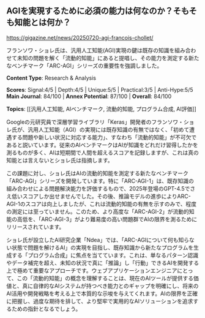 ## AGIを実現するために必須の能力は何なのか？そもそも知能とは何か？

https://gigazine.net/news/20250720-agi-francois-chollet/

フランソワ・ショレ氏は、汎用人工知能(AGI)実現の鍵は既存の知識を組み合わせて未知の問題を解く「流動的知能」にあると提唱し、その能力を測定する新たなベンチマーク「ARC-AGI」シリーズの重要性を強調しました。

**Content Type**: Research & Analysis

**Scores**: Signal:4/5 | Depth:4/5 | Unique:5/5 | Practical:3/5 | Anti-Hype:5/5
**Main Journal**: 84/100 | **Annex Potential**: 87/100 | **Overall**: 84/100

**Topics**: [[汎用人工知能, AIベンチマーク, 流動的知能, プログラム合成, AI評価]]

Googleの元研究員で深層学習ライブラリ「Keras」開発者のフランソワ・ショレ氏が、汎用人工知能（AGI）の実現には既存知識の有無ではなく、「初めて遭遇する問題や新しい状況に対応する能力」、すなわち「流動的知能」が不可欠であると説いています。従来のAIベンチマークはAIが知識をどれだけ習得したかを測るものが多く、AIは短期間で人間を超えるスコアを記録しますが、これは真の知能とは言えないとショレ氏は指摘します。

この課題に対し、ショレ氏はAIの流動的知能を測定する新たなベンチマーク「ARC-AGI」シリーズを開発しています。特に「ARC-AGI-1」は、既存知識の組み合わせによる問題解決能力を評価するもので、2025年登場のGPT-4.5でさえ低いスコアしか出せませんでした。その後、推論モデルの進歩によりARC-AGI-1のスコアは向上しましたが、これは流動的知能の有無を示すのみで、程度の測定には至っていません。このため、より高度な「ARC-AGI-2」が流動的知能の高低を、「ARC-AGI-3」がより難易度の高い問題群でAIの限界を測るためにリリースされています。

ショレ氏が設立したAI研究企業「Ndea」では、「ARC-AGIについて何も知らない状態で問題を解けるAI」の実現を目指し、既存知識から新たなプログラムを生成する「プログラム合成」に焦点を当てています。これは、単なるパターン認識やデータ補完を超え、未知の状況で真に「推論」し「行動」できるAIを開発する上で極めて重要なアプローチです。ウェブアプリケーションエンジニアにとって、この「流動的知能」の概念を理解することは、現在のAIツールが提供する価値と、真に自律的なAIシステムが持つべき能力とのギャップを明確にし、将来のAI活用や開発戦略を考える上で本質的な示唆を与えてくれます。AIの限界を正確に把握し、過度な期待を排して、より堅牢で実用的なAIソリューションを追求するための指針となるでしょう。
